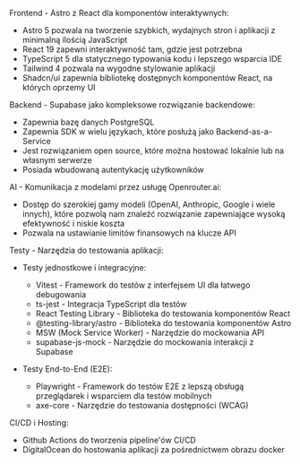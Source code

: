 Frontend - Astro z React dla komponentów interaktywnych:

- Astro 5 pozwala na tworzenie szybkich, wydajnych stron i aplikacji z minimalną ilością JavaScript
- React 19 zapewni interaktywność tam, gdzie jest potrzebna
- TypeScript 5 dla statycznego typowania kodu i lepszego wsparcia IDE
- Tailwind 4 pozwala na wygodne stylowanie aplikacji
- Shadcn/ui zapewnia bibliotekę dostępnych komponentów React, na których oprzemy UI

Backend - Supabase jako kompleksowe rozwiązanie backendowe:

- Zapewnia bazę danych PostgreSQL
- Zapewnia SDK w wielu językach, które posłużą jako Backend-as-a-Service
- Jest rozwiązaniem open source, które można hostować lokalnie lub na własnym serwerze
- Posiada wbudowaną autentykację użytkowników

AI - Komunikacja z modelami przez usługę Openrouter.ai:

- Dostęp do szerokiej gamy modeli (OpenAI, Anthropic, Google i wiele innych), które pozwolą nam znaleźć rozwiązanie zapewniające wysoką efektywność i niskie koszta
- Pozwala na ustawianie limitów finansowych na klucze API

Testy - Narzędzia do testowania aplikacji:

- Testy jednostkowe i integracyjne:

  - Vitest - Framework do testów z interfejsem UI dla łatwego debugowania
  - ts-jest - Integracja TypeScript dla testów
  - React Testing Library - Biblioteka do testowania komponentów React
  - @testing-library/astro - Biblioteka do testowania komponentów Astro
  - MSW (Mock Service Worker) - Narzędzie do mockowania API
  - supabase-js-mock - Narzędzie do mockowania interakcji z Supabase

- Testy End-to-End (E2E):
  - Playwright - Framework do testów E2E z lepszą obsługą przeglądarek i wsparciem dla testów mobilnych
  - axe-core - Narzędzie do testowania dostępności (WCAG)

CI/CD i Hosting:

- Github Actions do tworzenia pipeline'ów CI/CD
- DigitalOcean do hostowania aplikacji za pośrednictwem obrazu docker
